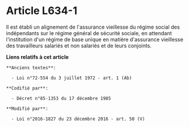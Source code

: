 # Article L634-1

Il est établi un alignement            de l'assurance vieillesse du régime social des indépendants sur le régime général de
sécurité sociale, en attendant l'institution d'un régime de base unique en matière d'assurance vieillesse des travailleurs
salariés et non salariés et de leurs conjoints.

**Liens relatifs à cet article**

	**Anciens textes**:

	  - Loi n°72-554 du 3 juillet 1972 - art. 1 (Ab)

	**Codifié par**:

	  - Décret n°85-1353 du 17 décembre 1985

	**Modifié par**:

	  - Loi n°2016-1827 du 23 décembre 2016 - art. 50 (V)
